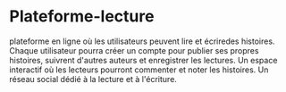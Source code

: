 # Plateforme-lecture
plateforme en ligne où les utilisateurs peuvent lire et écriredes histoires. Chaque utilisateur pourra créer un compte pour publier ses propres histoires, suivrent d'autres auteurs et enregistrer les lectures.  Un espace interactif où les lecteurs pourront commenter et noter les histoires. Un réseau social dédié à la lecture et à l'écriture. 
